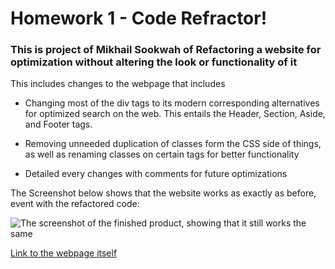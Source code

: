 # Homework 1 - Code Refractor!

### This is project of Mikhail Sookwah of Refactoring a website for optimization without altering the look or functionality of it

This includes changes to the webpage that includes

* Changing most of the div tags to its modern corresponding alternatives for optimized search on the web. This entails the Header, Section, Aside, and Footer tags.

* Removing unneeded duplication of classes form the CSS side of things, as well as renaming classes on certain tags for better functionality

* Detailed every changes with comments for future optimizations

The Screenshot below shows that the website works as exactly as before, event with the refactored code: 

![The screenshot of the finished product, showing that it still works the same](./assets/images/screenshot.png)

[Link to the webpage itself](https://mikhail25.github.io/Hw1-CodeRefractor/)